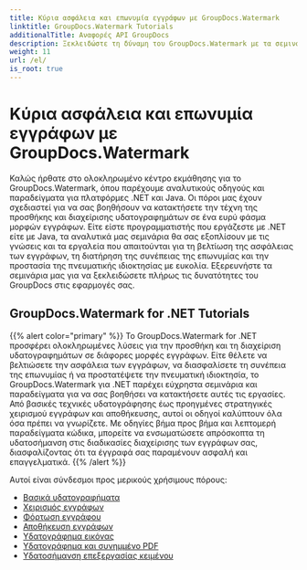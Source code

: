 ```yaml
---
title: Κύρια ασφάλεια και επωνυμία εγγράφων με GroupDocs.Watermark
linktitle: GroupDocs.Watermark Tutorials
additionalTitle: Αναφορές API GroupDocs
description: Ξεκλειδώστε τη δύναμη του GroupDocs.Watermark με τα σεμινάρια .NET και Java. Κατακτήστε τις τεχνικές υδατογράφησης για την ασφάλεια εγγράφων και την επωνυμία.
weight: 11
url: /el/
is_root: true
---
```


# Κύρια ασφάλεια και επωνυμία εγγράφων με GroupDocs.Watermark


Καλώς ήρθατε στο ολοκληρωμένο κέντρο εκμάθησης για το GroupDocs.Watermark, όπου παρέχουμε αναλυτικούς οδηγούς και παραδείγματα για πλατφόρμες .NET και Java. Οι πόροι μας έχουν σχεδιαστεί για να σας βοηθήσουν να κατακτήσετε την τέχνη της προσθήκης και διαχείρισης υδατογραφημάτων σε ένα ευρύ φάσμα μορφών εγγράφων. Είτε είστε προγραμματιστής που εργάζεστε με .NET είτε με Java, τα αναλυτικά μας σεμινάρια θα σας εξοπλίσουν με τις γνώσεις και τα εργαλεία που απαιτούνται για τη βελτίωση της ασφάλειας των εγγράφων, τη διατήρηση της συνέπειας της επωνυμίας και την προστασία της πνευματικής ιδιοκτησίας με ευκολία. Εξερευνήστε τα σεμινάρια μας για να ξεκλειδώσετε πλήρως τις δυνατότητες του GroupDocs στις εφαρμογές σας.


## GroupDocs.Watermark for .NET Tutorials
{{% alert color="primary" %}}
Το GroupDocs.Watermark for .NET προσφέρει ολοκληρωμένες λύσεις για την προσθήκη και τη διαχείριση υδατογραφημάτων σε διάφορες μορφές εγγράφων. Είτε θέλετε να βελτιώσετε την ασφάλεια των εγγράφων, να διασφαλίσετε τη συνέπεια της επωνυμίας ή να προστατέψετε την πνευματική ιδιοκτησία, το GroupDocs.Watermark για .NET παρέχει εύχρηστα σεμινάρια και παραδείγματα για να σας βοηθήσει να κατακτήσετε αυτές τις εργασίες. Από βασικές τεχνικές υδατογράφησης έως προηγμένες στρατηγικές χειρισμού εγγράφων και αποθήκευσης, αυτοί οι οδηγοί καλύπτουν όλα όσα πρέπει να γνωρίζετε. Με οδηγίες βήμα προς βήμα και λεπτομερή παραδείγματα κώδικα, μπορείτε να ενσωματώσετε απρόσκοπτα τη υδατοσήμανση στις διαδικασίες διαχείρισης των εγγράφων σας, διασφαλίζοντας ότι τα έγγραφά σας παραμένουν ασφαλή και επαγγελματικά.
{{% /alert %}}

Αυτοί είναι σύνδεσμοι προς μερικούς χρήσιμους πόρους:
 
- [Βασικά υδατογραφήματα](./net/watermarking-basics/)
- [Χειρισμός εγγράφων](./net/document-manipulation/)
- [Φόρτωση εγγράφου](./net/document-loadings/)
- [Αποθήκευση εγγράφων](./net/document-savings/)
- [Υδατογράφημα εικόνας](./net/image-watermarkings/)
- [Υδατογράφημα και συνημμένο PDF](./net/pdf-watermarking-attachments/)
- [Υδατοσήμανση επεξεργασίας κειμένου](./net/word-processing-watermarkings/)
